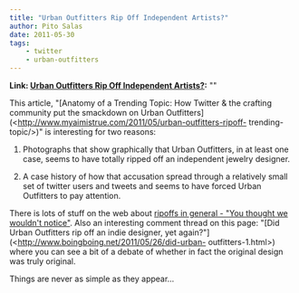 ```yaml
---
title: "Urban Outfitters Rip Off Independent Artists?"
author: Pito Salas
date: 2011-05-30
tags:
    - twitter
    - urban-outfitters
---
```


**Link: [Urban Outfitters Rip Off Independent Artists?](None):** ""



This article, "[Anatomy of a Trending Topic: How Twitter & the crafting
community put the smackdown on Urban
Outfitters](<http://www.myaimistrue.com/2011/05/urban-outfitters-ripoff-
trending-topic/>)" is interesting for two reasons:

  1. Photographs that show graphically that Urban Outfitters, in at least one case, seems to have totally ripped off an independent jewelry designer.

  2. A case history of how that accusation spread through a relatively small set of twitter users and tweets and seems to have forced Urban Outfitters to pay attention.

There is lots of stuff on the web about [ripoffs in general - "You thought we
wouldn't notice"](<http://youthoughtwewouldntnotice.com/blog3/>). Also an
interesting comment thread on this page: "[Did Urban Outfitters rip off an
indie designer, yet again?"](<http://www.boingboing.net/2011/05/26/did-urban-
outfitters-1.html>) where you can see a bit of a debate of whether in fact the
original design was truly original.

Things are never as simple as they appear…


